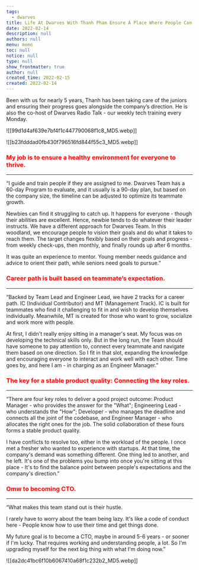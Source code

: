 ```yaml
---
tags: 
  - dwarves
title: Life At Dwarves With Thanh Pham Ensure A Place Where People Can Thrive
date: 2022-02-14
description: null
authors: null
menu: memo
toc: null
notice: null
type: null
show_frontmatter: true
author: null
created_time: 2022-02-15
created: 2022-02-14
---
```


Been with us for nearly 5 years, Thanh has been taking care of the juniors and ensuring their progress goes alongside the company’s direction. He is also the co-host of Dwarves Radio Talk - our weekly tech training every Monday.


<!-- column_list 6a232aee-2dfa-4e2d-9b05-93d9d16c82dc -->

<!-- column 7d05c4b4-bceb-46d0-ae24-c74de13f2246 -->

![[99d1d4af639e7bf4f1c447790068f1c8_MD5.webp]]

<!-- column 3fc167bb-b2aa-46e2-8604-4c8832a06eca -->

![[b23fdddad0fb430f796516fd844f55c3_MD5.webp]]


### <span style='color:red'>My job is to ensure a healthy environment for everyone to thrive.</span>

---

“I guide and train people if they are assigned to me. Dwarves Team has a 60-day Program to evaluate, and it usually is a 90-day plan, but based on the company size, the timeline can be adjusted to optimize its teammate growth.

Newbies can find it struggling to catch up. It happens for everyone - though their abilities are excellent. Hence, newbie tends to do whatever their leader instructs. We have a different approach for Dwarves Team. In this woodland, we encourage people to vision their goals and do what it takes to reach them. The target changes flexibly based on their goals and progress - from weekly check-ups, then monthly, and finally rounds up after 6 months.

It was quite an experience to mentor. Young member needs guidance and advice to orient their path, while seniors need goals to pursue.”


### <span style='color:red'>Career path is built based on teammate’s expectation.</span>

---

“Backed by Team Lead and Engineer Lead, we have 2 tracks for a career path. IC (Individual Contributor) and MT (Management Track). IC is built for teammates who find it challenging to fit in and wish to develop themselves individually. Meanwhile, MT is created for those who want to grow, socialize and work more with people.

At first, I didn't really enjoy sitting in a manager's seat. My focus was on developing the technical skills only. But in the long run, the Team should have someone to pay attention to, connect every teammate and navigate them based on one direction. So I fit in that slot, expanding the knowledge and encouraging everyone to interact and work well with each other. Time goes by, and here I am - in charging as an Engineer Manager.”


### <span style='color:red'>The key for a stable product quality: Connecting the key roles.</span>

---

“There are four key roles to deliver a good project outcome: Product Manager - who provides the answer for the "What"; Engineering Lead - who understands the "How"; Developer - who manages the deadline and connects all the joint of the codebase, and Engineer Manager - who allocates the right ones for the job. The solid collaboration of these fours forms a stable product quality.

I have conflicts to resolve too, either in the workload of the people. I once met a fresher who wanted to experience with startups. At that time, the company's demand was something different. One thing led to another, and he left. It's one of the problems you bump into once you're sitting at this place - It's to find the balance point between people's expectations and the company's direction.”


<!-- column_list 3b8991a5-71fa-4b8c-9dae-3f79b73f771e -->

<!-- column c572fb38-5a4f-462e-a6d9-ec5041677b1a -->

### <span style='color:red'>Omw to becoming CTO.</span>

---

“What makes this team stand out is their hustle. 

I rarely have to worry about the team being lazy. It's like a code of conduct here - People know how to use their time and get things done.

My future goal is to become a CTO, maybe in around 5-6 years - or sooner if I'm lucky. That requires working and understanding people, a lot. So I'm upgrading myself for the next big thing with what I'm doing now.”

<!-- column 815a1882-d9d8-4858-a7d6-01dcb6391887 -->

![[da2dc41bc6f10b6067410a68f1c232b2_MD5.webp]]
